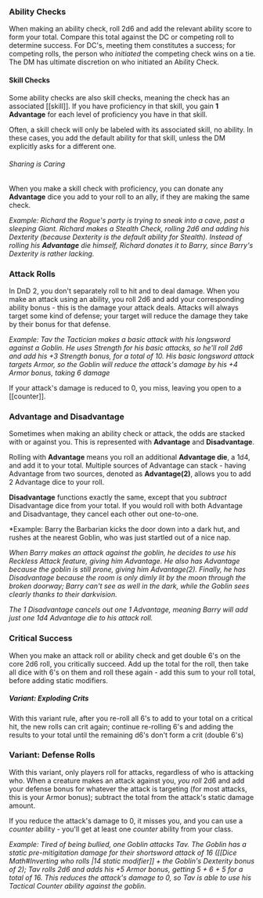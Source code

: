 ### Ability Checks
When making an ability check, roll 2d6 and add the relevant ability score to form your total. Compare this total against the DC or competing roll to determine success. For DC's, meeting them constitutes a success; for competing rolls, the person who *initiated* the competing check wins on a tie. The DM has ultimate discretion on who initiated an Ability Check.
#### Skill Checks 
Some ability checks are also skill checks, meaning the check has an associated [[skill]]. If you have proficiency in that skill, you gain **1 Advantage** for each level of proficiency you have in that skill.

Often, a skill check will only be labeled with its associated skill, no ability. In these cases, you add the default ability for that skill, unless the DM explicitly asks for a different one.
###### Sharing is Caring
When you make a skill check with proficiency, you can donate any **Advantage** dice you add to your roll to an ally, if they are making the same check.

*Example: Richard the Rogue's party is trying to sneak into a cave, past a sleeping Giant. Richard makes a Stealth Check, rolling 2d6 and adding his Dexterity (because Dexterity is the default ability for Stealth). Instead of rolling his **Advantage** die himself, Richard donates it to Barry, since Barry's Dexterity is rather lacking.*
### Attack Rolls
In DnD 2, you don't separately roll to hit and to deal damage. When you make an attack using an ability, you roll 2d6 and add your corresponding ability bonus - this is the damage your attack deals. Attacks will always target some kind of defense; your target will reduce the damage they take by their bonus for that defense.

*Example: Tav the Tactician makes a basic attack with his longsword against a Goblin. He uses Strength for his basic attacks, so he'll roll 2d6 and add his +3 Strength bonus, for a total of 10. His basic longsword attack targets Armor, so the Goblin will reduce the attack's damage by his +4 Armor bonus, taking 6 damage*

If your attack's damage is reduced to 0, you miss, leaving you open to a [[counter]].

### Advantage and Disadvantage
Sometimes when making an ability check or attack, the odds are stacked with or against you. This is represented with **Advantage** and **Disadvantage**. 

Rolling with **Advantage** means you roll an additional **Advantage die**, a 1d4, and add it to your total. Multiple sources of Advantage can stack - having Advantage from two sources, denoted as **Advantage(2)**, allows you to add 2 Advantage dice to your roll.

**Disadvantage** functions exactly the same, except that you *subtract* Disadvantage dice from your total. If you would roll with both Advantage and Disadvantage, they cancel each other out one-to-one.

*Example: Barry the Barbarian kicks the door down into a dark hut, and rushes at the nearest Goblin, who was just startled out of a nice nap. 

*When Barry makes an attack against the goblin, he decides to use his Reckless Attack feature, giving him Advantage. He also has Advantage because the goblin is still prone, giving him Advantage(2). Finally, he has Disadvantage because the room is only dimly lit by the moon through the broken doorway; Barry can't see as well in the dark, while the Goblin sees clearly thanks to their darkvision.*

*The 1 Disadvantage cancels out one 1 Advantage, meaning Barry will add just one 1d4 Advantage die to his attack roll.*
### Critical Success
When you make an attack roll or ability check and get double 6's on the core 2d6 roll, you critically succeed. Add up the total for the roll, then take all dice with 6's on them and roll these again - add this sum to your roll total, before adding static modifiers.
##### Variant: Exploding Crits
With this variant rule, after you re-roll all 6's to add to your total on a critical hit, the new rolls can crit again; continue re-rolling 6's and adding the results to your total until the remaining d6's don't form a crit (double 6's)
### Variant: Defense Rolls
With this variant, only players roll for attacks, regardless of who is attacking who. When a creature makes an attack against you, *you roll* 2d6 and add your defense bonus for whatever the attack is targeting (for most attacks, this is your Armor bonus); subtract the total from the attack's static damage amount.

If you reduce the attack's damage to 0, it misses you, and you can use a *counter* ability - you'll get at least one *counter* ability from your class.

*Example: Tired of being bullied, one Goblin attacks Tav. The Goblin has a static pre-mitigitation damage for their shortsword attack of 16 ([[Dice Math#Inverting who rolls |14 static modifier]] + the Goblin's Dexterity bonus of 2); Tav rolls 2d6 and adds his +5 Armor bonus, getting 5 + 6 + 5 for a total of 16. This reduces the attack's damage to 0, so Tav is able to use his Tactical Counter ability against the goblin.*

